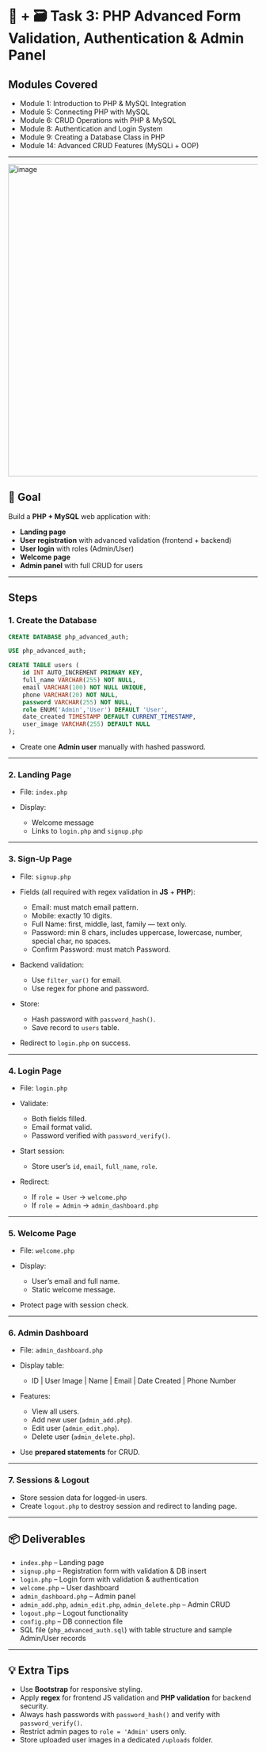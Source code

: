 # 🐘 + 🗃️ Task 3: PHP Advanced Form Validation, Authentication & Admin Panel

## Modules Covered

* Module 1: Introduction to PHP & MySQL Integration
* Module 5: Connecting PHP with MySQL
* Module 6: CRUD Operations with PHP & MySQL
* Module 8: Authentication and Login System
* Module 9: Creating a Database Class in PHP
* Module 14: Advanced CRUD Features (MySQLi + OOP)

---
<img width="1123" height="631" alt="image" src="https://github.com/user-attachments/assets/afa23460-d492-4a3e-8ec1-85c5b194dcc3" />


## 🎯 Goal

Build a **PHP + MySQL** web application with:

* **Landing page**
* **User registration** with advanced validation (frontend + backend)
* **User login** with roles (Admin/User)
* **Welcome page**
* **Admin panel** with full CRUD for users

---

## Steps

### **1. Create the Database**

```sql
CREATE DATABASE php_advanced_auth;

USE php_advanced_auth;

CREATE TABLE users (
    id INT AUTO_INCREMENT PRIMARY KEY,
    full_name VARCHAR(255) NOT NULL,
    email VARCHAR(100) NOT NULL UNIQUE,
    phone VARCHAR(20) NOT NULL,
    password VARCHAR(255) NOT NULL,
    role ENUM('Admin','User') DEFAULT 'User',
    date_created TIMESTAMP DEFAULT CURRENT_TIMESTAMP,
    user_image VARCHAR(255) DEFAULT NULL
);
```

* Create one **Admin user** manually with hashed password.

---

### **2. Landing Page**

* File: `index.php`
* Display:

  * Welcome message
  * Links to `login.php` and `signup.php`

---

### **3. Sign-Up Page**

* File: `signup.php`
* Fields (all required with regex validation in **JS** + **PHP**):

  * Email: must match email pattern.
  * Mobile: exactly 10 digits.
  * Full Name: first, middle, last, family — text only.
  * Password: min 8 chars, includes uppercase, lowercase, number, special char, no spaces.
  * Confirm Password: must match Password.
* Backend validation:

  * Use `filter_var()` for email.
  * Use regex for phone and password.
* Store:

  * Hash password with `password_hash()`.
  * Save record to `users` table.
* Redirect to `login.php` on success.

---

### **4. Login Page**

* File: `login.php`
* Validate:

  * Both fields filled.
  * Email format valid.
  * Password verified with `password_verify()`.
* Start session:

  * Store user’s `id`, `email`, `full_name`, `role`.
* Redirect:

  * If `role = User` → `welcome.php`
  * If `role = Admin` → `admin_dashboard.php`

---

### **5. Welcome Page**

* File: `welcome.php`
* Display:

  * User’s email and full name.
  * Static welcome message.
* Protect page with session check.

---

### **6. Admin Dashboard**

* File: `admin_dashboard.php`
* Display table:

  * ID | User Image | Name | Email | Date Created | Phone Number
* Features:

  * View all users.
  * Add new user (`admin_add.php`).
  * Edit user (`admin_edit.php`).
  * Delete user (`admin_delete.php`).
* Use **prepared statements** for CRUD.

---

### **7. Sessions & Logout**

* Store session data for logged-in users.
* Create `logout.php` to destroy session and redirect to landing page.

---

## 📦 Deliverables

* `index.php` – Landing page
* `signup.php` – Registration form with validation & DB insert
* `login.php` – Login form with validation & authentication
* `welcome.php` – User dashboard
* `admin_dashboard.php` – Admin panel
* `admin_add.php`, `admin_edit.php`, `admin_delete.php` – Admin CRUD
* `logout.php` – Logout functionality
* `config.php` – DB connection file
* SQL file (`php_advanced_auth.sql`) with table structure and sample Admin/User records

---

## 💡 Extra Tips

* Use **Bootstrap** for responsive styling.
* Apply **regex** for frontend JS validation and **PHP validation** for backend security.
* Always hash passwords with `password_hash()` and verify with `password_verify()`.
* Restrict admin pages to `role = 'Admin'` users only.
* Store uploaded user images in a dedicated `/uploads` folder.

